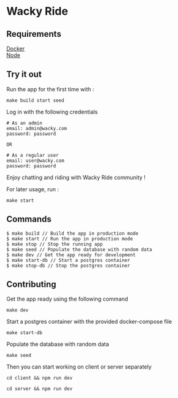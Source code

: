 # Wacky Ride

## Requirements

[Docker](https://docs.docker.com/get-docker/)  
[Node](https://nodejs.org/en/download/)

## Try it out

Run the app for the first time with :

```
make build start seed
```

Log in with the following credentials

```
# As an admin
email: admin@wacky.com 
password: password

OR 

# As a regular user
email: user@wacky.com
password: password
```

Enjoy chatting and riding with Wacky Ride community !


For later usage, run :
```
make start
```

## Commands

```
$ make build // Build the app in production mode
$ make start // Run the app in production mode    
$ make stop // Stop the running app
$ make seed // Populate the database with random data
$ make dev // Get the app ready for development
$ make start-db // Start a postgres container
$ make stop-db // Stop the postgres container
```

## Contributing

Get the app ready using the following command

```
make dev
```

Start a postgres container with the provided docker-compose file

```
make start-db
```

Populate the database with random data

```
make seed
```

Then you can start working on client or server separately

```
cd client && npm run dev
```

```
cd server && npm run dev
```
